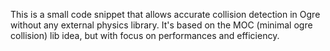 This is a small code snippet that allows accurate collision detection in Ogre without any external physics library.
It's based on the MOC (minimal ogre collision) lib idea, but with focus on performances and efficiency.